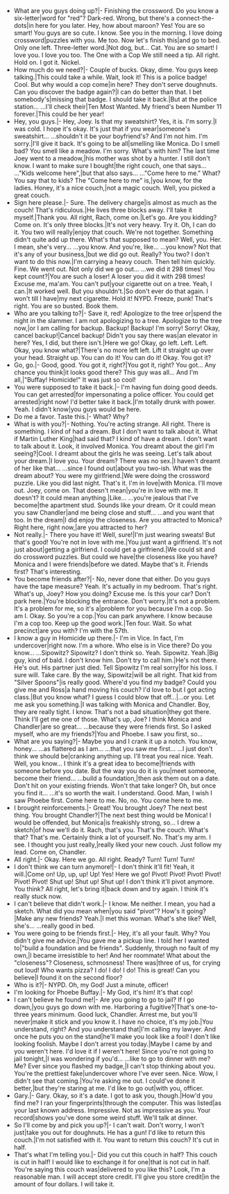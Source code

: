 - What are you guys doing up?|- Finishing the crossword.
Do you know a six-letter|word for "red"?
Dark-red.
Wrong, but there's a connect-the-dots|in here for you later.
Hey, how about maroon?
Yes! You are so smart!
You guys are so cute.
I know.
See you in the morning.
I love doing crossword|puzzles with you.
Me too.
Now let's finish this|and go to bed.
Only one left.
Three-letter word.|Not dog, but...
Cat.
You are so smart!
I love you.
I love you too.
The One with a Cop
We still need a tip.
All right. Hold on.
I got it.
Nickel.
- How much do we need?|- Couple of bucks.
Okay, dime.
You guys keep talking.|This could take a while.
Wait, look it!
This is a police badge!
Cool. But why would a cop come|in here? They don't serve doughnuts.
Can you discover the badge again?|I can do better than that.
I bet somebody's|missing that badge.
I should take it back.|But at the police station...
...I'll check their|Ten Most Wanted.
My friend's been Number 11 forever.|This could be her year!
- Hey, you guys.|- Hey, Joey.
Is that my sweatshirt?
Yes, it is. I'm sorry.|I was cold. I hope it's okay.
It's just that if you wear|someone's sweatshirt...
...shouldn't it be your boyfriend's?
And I'm not him.
I'm sorry.|I'll give it back.
It's going to be all|smelling like Monica.
Do I smell bad?
You smell like a meadow.
I'm sorry.
What's with him?
The last time Joey went to a meadow,|his mother was shot by a hunter.
I still don't know.
I want to make sure I bought|the right couch, one that says...
..."Kids welcome here",|but that also says...
..."Come here to me."
What? You say that to kids?
The "Come here to me" is,|you know, for the ladies.
Honey, it's a nice couch,|not a magic couch.
Well, you picked a great couch.
- Sign here please.|- Sure.
The delivery charge|is almost as much as the couch!
That's ridiculous.|He lives three blocks away.
I'll take it myself.|Thank you.
All right, Rach, come on.|Let's go.
Are you kidding?
Come on. It's only three blocks.|It's not very heavy. Try it.
Oh, I can do it.
You two will really|enjoy that couch.
We're not together.
Something didn't quite add up there.
What's that supposed to mean?
Well, you. Her.
I mean, she's very...
...you know.
And you're, like...
...you know?
Not that it's any of your business,|but we did go out.
Really? You two?
I don't want to do this now.|I'm carrying a heavy couch.
Then tell him quickly.
Fine. We went out.
Not only did we go out...
...we did it 298 times!
You kept count?|You are such a loser!
A loser you did it with 298 times!
Excuse me, ma'am. You can't put|your cigarette out on a tree.
Yeah, I can.|It worked well.
But you shouldn't.|So don't ever do that again.
I won't till I have|my next cigarette.
Hold it!
NYPD. Freeze, punk!
That's right. You are so busted.
Book them.
- Who are you talking to?|- Save it, red!
Apologize to the tree or|spend the night in the slammer.
I am not apologizing to a tree.
Apologize to the tree now,|or I am calling for backup.
Backup! Backup!
I'm sorry! Sorry!
Okay, cancel backup!|Cancel backup!
Didn't you say there was|an elevator in here?
Yes, I did, but there isn't.|Here we go!
Okay, go left.
Left. Left.
Okay, you know what?|There's no more left left.
Lift it straight up over your head.
Straight up. You can do it!
You can do it!
Okay. You got it?
- Go, go.|- Good, good.
You got it, right?|You got it, right? You got...
Any chance you think|it looks good there?
This guy was all...
And I'm all,|"Buffay! Homicide!"
It was just so cool!
- You were supposed to take it back.|- I'm having fun doing good deeds.
You can get arrested|for impersonating a police officer.
You could get arrested|right now!
I'd better take it back.|I'm totally drunk with power.
Yeah. I didn't know|you guys would be here.
- Do me a favor. Taste this.|- What? Why?
- What is with you?|- Nothing.
You're acting strange.
All right. There is something.
I kind of had a dream.
But I don't want to talk about it.
What if Martin Luther King|had said that?
I kind of have a dream.
I don't want to talk about it.
Look, it involved Monica.
You dreamt about the girl I'm seeing?|Cool.
I dreamt about the girls he was seeing.
Let's talk about your dream.|I love you. Your dream?
There was no sex.|I haven't dreamt of her like that...
...since I found out|about you two-ish.
What was the dream about?
You were my girlfriend.|We were doing the crossword puzzle.
Like you did last night.
That's it. I'm in love|with Monica. I'll move out.
Joey, come on. That doesn't mean|you're in love with me.
It doesn't?
It could mean anything.|Like...
...you're jealous that I've become|the apartment stud.
Sounds like your dream.
Or it could mean you saw Chandler|and me being close and stuff...
...and you want that too.
In the dream|I did enjoy the closeness.
Are you attracted to Monica?
Right here, right now,|are you attracted to her?
- Not really.|- There you have it!
Well, sure!|I'm just wearing sweats!
But that's good!
You're not in love with me.|You just want a girlfriend.
It's not just about|getting a girlfriend.
I could get a girlfriend.|We could sit and do crossword puzzles.
But could we have|the closeness like you have?
Monica and I were friends|before we dated. Maybe that's it.
Friends first?
That's interesting.
- You become friends after?|- No, never done that either.
Do you guys have the tape measure?
Yeah. It's actually in my bedroom.
That's right.
What's up, Joey?
How you doing?
Excuse me. Is this your car?
Don't park here.|You're blocking the entrance.
Don't worry.|It's not a problem.
It's a problem for me, so it's a|problem for you because I'm a cop.
So am I.
Okay. So you're a cop.|You can park anywhere.
I know because I'm a cop too.
Keep up the good work.|Ten four.
Wait. So what precinct|are you with?
I'm with the 57th.
- I know a guy in Homicide up there.|- I'm in Vice.
In fact, I'm undercover|right now. I'm a whore.
Who else is in Vice there?
Do you know...
...Sipowitz?
Sipowitz? I don't think so.
Yeah. Sipowitz. Yeah.|Big guy, kind of bald.
I don't know him.
Don't try to call him.|He's not there. He's out.
His partner just died.
Tell Sipowitz I'm real sorry|for his loss.
I sure will. Take care.
By the way, Sipowitz|will be all right.
That kid from "Silver Spoons"|is really good.
Where'd you find my badge?
Could you give me and Ross|a hand moving his couch?
I'd love to but I got acting class.|But you know what?
I guess I could blow that off...|...or you.
Let me ask you something.|I was talking with Monica and Chandler.
Boy, they are really tight.
I know.
That's not a bad situation|they got there.
Think I'll get me one of those.
What's up, Joe?
I think Monica and Chandler|are so great...
...because they were friends first.
So I asked myself, who are my friends?|You and Phoebe.
I saw you first, so...
- What are you saying?|- Maybe you and I crank it up a notch.
You know, honey...
...as flattered as I am...
...that you saw me first...
...I just don't think we should be|cranking anything up.
I'll treat you real nice.
Yeah. Well, you know...
I think it's a great idea to become|friends with someone before you date.
But the way you do it is you|meet someone, become their friend...
...build a foundation,|then ask them out on a date.
Don't hit on your existing friends.
Won't that take longer?
Oh, but once you find it...
...it's so worth the wait.
I understand.
Good.
Man, I wish I saw Phoebe first.
Come here to me.
No, no. You come here to me.
- I brought reinforcements.|- Great! You brought Joey?
The next best thing.
You brought Chandler?|The next best thing would be Monica!
I would be offended, but Monica|is freakishly strong, so...
I drew a sketch|of how we'll do it.
Rach, that's you.
That's the couch.
What's that?
That's me.
Certainly think a lot of yourself.
No. That's my arm.
I see. I thought you just really,|really liked your new couch.
Just follow my lead.
Come on, Chandler.
- All right.|- Okay.
Here we go.
All right. Ready?
Turn!
Turn!
Turn!
- I don't think we can turn anymore!|- I don't think it'll fit!
Yeah, it will.|Come on! Up, up, up!
Up! Yes!
Here we go! Pivot!
Pivot!
Pivot!
Pivot!
Pivot!
Pivot!
Shut up! Shut up! Shut up!
I don't think it'll pivot anymore.
You think?
All right, let's bring it|back down and try again.
I think it's really stuck now.
- I can't believe that didn't work.|- I know. Me neither.
I mean, you had a sketch.
What did you mean when|you said "pivot"?
How's it going?|Make any new friends?
Yeah.|I met this woman.
What's she like?
Well, she's...
...really good in bed.
- You were going to be friends first.|- Hey, it's all your fault.
Why?
You didn't give me advice.|You gave me a pickup line.
I told her I wanted to|"build a foundation and be friends".
Suddenly, through no fault of my own,|I became irresistible to her!
And her roommate!
What about the "closeness"?
Closeness, schmosness! There was|three of us, for crying out loud!
Who wants pizza?
I do! I do! I do!
This is great! Can you believe|I found it on the second floor?
- Who is it?|- NYPD.
Oh, my God!
Just a minute, officer!
- I'm looking for Phoebe Buffay.|- My God, it's him! It's that cop!
- I can't believe he found me!|- Are you going to go to jail?
If I go down,|you guys go down with me.
Harboring a fugitive?|That's one-to-three years minimum.
Good luck, Chandler.
Arrest me, but you'll never|make it stick and you know it.
I have no choice, it's my job.|You understand, right?
And you understand that|I'm calling my lawyer.
And once he puts you on the stand|he'll make you look like a fool!
I don't like looking foolish.
Maybe I don't arrest you today.|Maybe I came by and you weren't here.
I'd love it if I weren't here!
Since you're not going to jail tonight,|I was wondering if you'd...
...like to go to dinner with me?
Me?
Ever since you flashed my badge,|I can't stop thinking about you.
You're the prettiest fake|undercover whore I've ever seen.
Nice.
Wow, I didn't see that coming.|You're asking me out.
I could've done it better,|but they're staring at me.
I'd like to go out|with you, officer.
- Gary.|- Gary.
Okay, so it's a date.
I got to ask you, though.|How'd you find me?
I ran your fingerprints|through the computer.
This was listed|as your last known address.
Impressive.
Not as impressive as you. Your record|shows you've done some weird stuff.
We'll talk at dinner.
- So I'll come by and pick you up?|- I can't wait.
Don't worry, I won't just|take you out for doughnuts.
He has a gun!
I'd like to return this couch.|I'm not satisfied with it.
You want to return this couch?
It's cut in half.
- That's what I'm telling you.|- Did you cut this couch in half?
This couch is cut in half!
I would like to exchange it for one|that is not cut in half.
You're saying this couch was|delivered to you like this?
Look, I'm a reasonable man.
I will accept store credit.
I'll give you store credit|in the amount of four dollars.
I will take it.